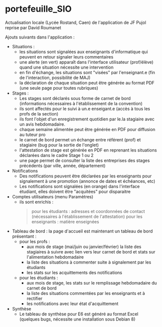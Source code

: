 # portefeuille_SIO
Actualisation locale (Lycée Rostand, Caen) de l'application de JF Pujol reprise par David Roumanet

Ajouts suivants dans l'application : 
  - Situations : 
    * les situations sont signalées aux enseignants d'informatique qui peuvent en retour signaler leurs commentaires
    * une alerte (en vert) apparaît dans l'interface utilisateur (prof/élève) quand une situation nécessite une intervention
    * en fin d'échange, les situations sont "visées" par l'enseignant.e (fin de l'interaction, possibilité de MAJ)
    * la déclaration de chaque situation peut être générée au format PDF (une seule page pour toutes rubriques)
  - Stages : 
    * Les stages sont déclarés sous forme de carnet de bord (informations nécessaires à l'établissement de la convention)
    * ils sont affectés pour le suivi à un.e enseigant.e (accès à tous les profs de la section)
    * ils font l'objet d'un enregistrement quotidien par le.la stagiaire avec un avis hebdomadaire. 
    * chaque semaine alimentée peut être générée en PDF pour diffusion au tuteur pro
    * le carnet de bord permet un échange entre référent (prof) et stagiaire (bug pour la sortie de l'onglet)
    * l'attestation de stage est générée en PDF en reprenant les situations déclarées dans le cadre Stage 1 ou 2
    * une page permet de consulter la liste des entreprises des stages précédents (par ville, année, département)
  - Notifications
    * Des notifications peuvent être déclarées par les enseignants pour signalement à une promotion (annonce de dates et échéances, etc)
    * Les notifications sont signalées (en orange) dans l'interface étudiant, elles doivent être "acquitées" pour disparaitre 
  - Comptes utilisateurs (menu Paramètres)
    * ils sont enrichis : 
      > pour les étudiants : adresses et  coordonnées de contact (nécessaires à l'établissement de l'attestation)
      > pour les enseignants : matière enseignées
  - Tableau de bord  : la page d'accueil est maintenant un tableau de bord présentant : 
    * pour les profs :
      + aux mois de stage (mai/juin ou janvier/février) la liste des stagiaires à suivre avec lien vers leur carnet de bord et stats sur l'alimentation hebdomadaire
      + la liste des situations à commenter suite à signalement par les étudiants
      + les stats sur les acquittements des notifications
    * pour les étudiants : 
      + aux mois de stage, les stats sur le remplissage hebdomadaire du carnet de bord
      + la liste des situations commentées par les enseignants et à rectifier
      + les notifications avec leur état d'acquittement
  - Synthèse
    * Le tableau de synthèse pour E6 est généré au format Excel (quelques bugs, nécessite une installation sous Debian 8)
  
